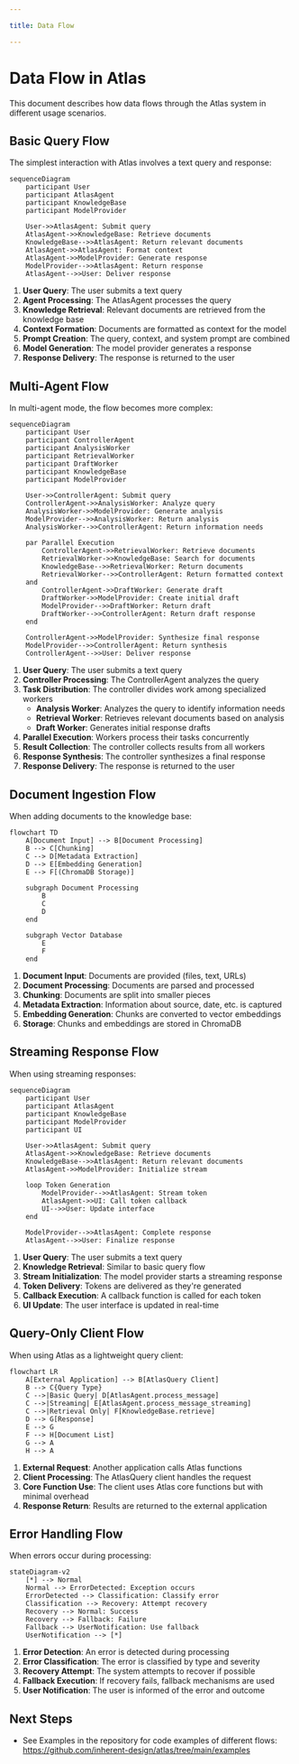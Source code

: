 ```yaml
---

title: Data Flow

---
```



# Data Flow in Atlas

This document describes how data flows through the Atlas system in different usage scenarios.

## Basic Query Flow

The simplest interaction with Atlas involves a text query and response:

```mermaid
sequenceDiagram
    participant User
    participant AtlasAgent
    participant KnowledgeBase
    participant ModelProvider

    User->>AtlasAgent: Submit query
    AtlasAgent->>KnowledgeBase: Retrieve documents
    KnowledgeBase-->>AtlasAgent: Return relevant documents
    AtlasAgent->>AtlasAgent: Format context
    AtlasAgent->>ModelProvider: Generate response
    ModelProvider-->>AtlasAgent: Return response
    AtlasAgent-->>User: Deliver response
```

1. **User Query**: The user submits a text query
2. **Agent Processing**: The AtlasAgent processes the query
3. **Knowledge Retrieval**: Relevant documents are retrieved from the knowledge base
4. **Context Formation**: Documents are formatted as context for the model
5. **Prompt Creation**: The query, context, and system prompt are combined
6. **Model Generation**: The model provider generates a response
7. **Response Delivery**: The response is returned to the user

## Multi-Agent Flow

In multi-agent mode, the flow becomes more complex:

```mermaid
sequenceDiagram
    participant User
    participant ControllerAgent
    participant AnalysisWorker
    participant RetrievalWorker
    participant DraftWorker
    participant KnowledgeBase
    participant ModelProvider

    User->>ControllerAgent: Submit query
    ControllerAgent->>AnalysisWorker: Analyze query
    AnalysisWorker->>ModelProvider: Generate analysis
    ModelProvider-->>AnalysisWorker: Return analysis
    AnalysisWorker-->>ControllerAgent: Return information needs

    par Parallel Execution
        ControllerAgent->>RetrievalWorker: Retrieve documents
        RetrievalWorker->>KnowledgeBase: Search for documents
        KnowledgeBase-->>RetrievalWorker: Return documents
        RetrievalWorker-->>ControllerAgent: Return formatted context
    and
        ControllerAgent->>DraftWorker: Generate draft
        DraftWorker->>ModelProvider: Create initial draft
        ModelProvider-->>DraftWorker: Return draft
        DraftWorker-->>ControllerAgent: Return draft response
    end

    ControllerAgent->>ModelProvider: Synthesize final response
    ModelProvider-->>ControllerAgent: Return synthesis
    ControllerAgent-->>User: Deliver response
```

1. **User Query**: The user submits a text query
2. **Controller Processing**: The ControllerAgent analyzes the query
3. **Task Distribution**: The controller divides work among specialized workers
   - **Analysis Worker**: Analyzes the query to identify information needs
   - **Retrieval Worker**: Retrieves relevant documents based on analysis
   - **Draft Worker**: Generates initial response drafts
4. **Parallel Execution**: Workers process their tasks concurrently
5. **Result Collection**: The controller collects results from all workers
6. **Response Synthesis**: The controller synthesizes a final response
7. **Response Delivery**: The response is returned to the user

## Document Ingestion Flow

When adding documents to the knowledge base:

```mermaid
flowchart TD
    A[Document Input] --> B[Document Processing]
    B --> C[Chunking]
    C --> D[Metadata Extraction]
    D --> E[Embedding Generation]
    E --> F[(ChromaDB Storage)]

    subgraph Document Processing
        B
        C
        D
    end

    subgraph Vector Database
        E
        F
    end
```

1. **Document Input**: Documents are provided (files, text, URLs)
2. **Document Processing**: Documents are parsed and processed
3. **Chunking**: Documents are split into smaller pieces
4. **Metadata Extraction**: Information about source, date, etc. is captured
5. **Embedding Generation**: Chunks are converted to vector embeddings
6. **Storage**: Chunks and embeddings are stored in ChromaDB

## Streaming Response Flow

When using streaming responses:

```mermaid
sequenceDiagram
    participant User
    participant AtlasAgent
    participant KnowledgeBase
    participant ModelProvider
    participant UI

    User->>AtlasAgent: Submit query
    AtlasAgent->>KnowledgeBase: Retrieve documents
    KnowledgeBase-->>AtlasAgent: Return relevant documents
    AtlasAgent->>ModelProvider: Initialize stream

    loop Token Generation
        ModelProvider-->>AtlasAgent: Stream token
        AtlasAgent->>UI: Call token callback
        UI-->>User: Update interface
    end

    ModelProvider-->>AtlasAgent: Complete response
    AtlasAgent-->>User: Finalize response
```

1. **User Query**: The user submits a text query
2. **Knowledge Retrieval**: Similar to basic query flow
3. **Stream Initialization**: The model provider starts a streaming response
4. **Token Delivery**: Tokens are delivered as they're generated
5. **Callback Execution**: A callback function is called for each token
6. **UI Update**: The user interface is updated in real-time

## Query-Only Client Flow

When using Atlas as a lightweight query client:

```mermaid
flowchart LR
    A[External Application] --> B[AtlasQuery Client]
    B --> C{Query Type}
    C -->|Basic Query| D[AtlasAgent.process_message]
    C -->|Streaming| E[AtlasAgent.process_message_streaming]
    C -->|Retrieval Only| F[KnowledgeBase.retrieve]
    D --> G[Response]
    E --> G
    F --> H[Document List]
    G --> A
    H --> A
```

1. **External Request**: Another application calls Atlas functions
2. **Client Processing**: The AtlasQuery client handles the request
3. **Core Function Use**: The client uses Atlas core functions but with minimal overhead
4. **Response Return**: Results are returned to the external application

## Error Handling Flow

When errors occur during processing:

```mermaid
stateDiagram-v2
    [*] --> Normal
    Normal --> ErrorDetected: Exception occurs
    ErrorDetected --> Classification: Classify error
    Classification --> Recovery: Attempt recovery
    Recovery --> Normal: Success
    Recovery --> Fallback: Failure
    Fallback --> UserNotification: Use fallback
    UserNotification --> [*]
```

1. **Error Detection**: An error is detected during processing
2. **Error Classification**: The error is classified by type and severity
3. **Recovery Attempt**: The system attempts to recover if possible
4. **Fallback Execution**: If recovery fails, fallback mechanisms are used
5. **User Notification**: The user is informed of the error and outcome

## Next Steps

- See Examples in the repository for code examples of different flows: https://github.com/inherent-design/atlas/tree/main/examples
